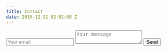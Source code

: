 ```yaml
---
title: Contact
date: 2016-12-31 02:02:00 Z
---
```


<script async custom-element="amp-form" src="https://cdn.ampproject.org/v0/amp-form-0.1.js"></script>

<form method="POST" action-xhr="https://formspree.io/hitech126@gmail.com" target="_blank">
  <input type="email" name="email" placeholder="Your email">
  <textarea name="message" placeholder="Your message"></textarea>
  <button type="submit">Send</button>
</form>